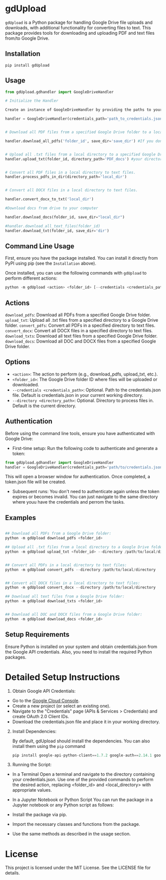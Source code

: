 # gdUpload

`gdUpload` is a Python package for handling Google Drive file uploads and downloads, with additional functionality for converting files to text.  This package provides tools for downloading and uploading PDF and text files from/to Google Drive.


## Installation

`pip install gdUpload`


## Usage

```python
from gdUpload.gdhandler import GoogleDriveHandler

# Initialize the Handler

Create an instance of GoogleDriveHandler by providing the paths to your token.json & credentials.json files.

handler = GoogleDriveHandler(credentials_path='path_to_credentials.json')


# Download all PDF files from a specified Google Drive folder to a local directory.

handler.download_all_pdfs('folder_id', save_dir='save_dir') #If you don't specify the save directory, it will automatically generate one in your present working directory and name it "PDF_docs". Folder ID is the specific Google Drive folder ID.


# Upload all .txt files from a local directory to a specified Google Drive folder.
handler.upload_txt(folder_id, directory_path='PDF_docs') #your directory


# Convert all PDF files in a local directory to text files.
handler.process_pdfs_in_dir(directory_path='local_dir')


# Convert all DOCX files in a local directory to text files.

handler.convert_docx_to_txt('local_dir')

#Download docs from drive to your computer

handler.download_docs(folder_id, save_dir="local_dir")

#handler.download_all_text_files(folder_id)
handler.download_txt(folder_id, save_dir='dir')

```


## Command Line Usage
First, ensure you have the package installed. You can install it directly from PyPI using pip (see the `Installation` above).


Once installed, you can use the following commands with `gdUpload` to perform different actions:

```python
python -m gdUpload <action> <folder_id> [--credentials <credentials_path>] [--directory <directory_path>]
```

## Actions
`download_pdfs`: Download all PDFs from a specified Google Drive folder.
`upload_txt`: Upload all .txt files from a specified directory to a Google Drive folder.
`convert_pdfs`: Convert all PDFs in a specified directory to text files.
`convert_docx`: Convert all DOCX files in a specified directory to text files.
`download_txts`: Download all text files from a specified Google Drive folder.
`download_docs`: Download all DOC and DOCX files from a specified Google Drive folder.

## Options
- `<action>`: The action to perform (e.g., download_pdfs, upload_txt, etc.).
- `<folder_id>`: The Google Drive folder ID where files will be uploaded or downloaded.
- `--credentials <credentials_path>`: Optional. Path to the credentials.json file. Default is credentials.json in your current working directory.
- `--directory <directory_path>`: Optional. Directory to process files in. Default is the current directory.


## Authentication
Before using the command line tools, ensure you have authenticated with Google Drive:

- First-time setup: Run the following code to authenticate and generate a token:

```python
from gdUpload.gdhandler import GoogleDriveHandler
handler = GoogleDriveHandler(credentials_path='path/to/credentials.json')
```

This will open a browser window for authentication. Once completed, a token.json file will be created.

- Subsequent runs: You don't need to authenticate again unless the token expires or becomes invalid. You can just navigate to the same directory where youu have the credentials and perrom the tasks.


## Examples

```python

## Download all PDFs from a Google Drive folder:
python -m gdUpload download_pdfs <folder_id> 

## Upload all .txt files from a local directory to a Google Drive folder:
python -m gdUpload upload_txt <folder_id> --directory /path/to/local/directory


## Convert all PDFs in a local directory to text files:
python -m gdUpload convert_pdfs --directory /path/to/local/directory


## Convert all DOCX files in a local directory to text files:
python -m gdUpload convert_docx --directory /path/to/local/directory

## Download all text files from a Google Drive folder:
python -m gdUpload download_txts <folder_id>


## Download all DOC and DOCX files from a Google Drive folder:
python -m gdUpload download_docs <folder_id> 

```



## Setup Requirements
Ensure Python is installed on your system and obtain credentials.json from the Google API credentials. Also, you need to install the required Python packages.

# Detailed Setup Instructions

1. Obtain Google API Credentials:
- Go to the [Google Cloud Console](https://console.cloud.google.com/).
- Create a new project (or select an existing one).
- Navigate to the "Credentials" page (APIs & Services > Credentials) and create OAuth 2.0 Client IDs.
- Download the credentials.json file and place it in your working directory.


2. Install Dependencies:
   
   By default, gdUpload should install the dependencies. You can also install them using the `pip` command
   ```python
   pip install google-api-python-client==1.7.2 google-auth==2.14.1 google-auth-httplib2==0.0.3 google-auth-oauthlib==0.4.1 PyMuPDF python-docx
   ```

3. Running the Script:
- In a Terminal
Open a terminal and navigate to the directory containing your credentials.json.
Use one of the provided commands to perform the desired action, replacing <folder_id> and <local_directory> with appropriate values.
- In a Jupyter Notebook or Python Script
You can run the package in a Jupyter notebook or any Python script as follows:

- Install the package via pip.
- Import the necessary classes and functions from the package.
- Use the same methods as described in the usage section.



# License
This project is licensed under the MIT License. See the LICENSE file for details.